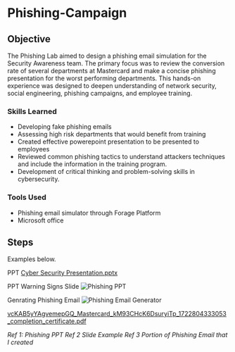# Phishing-Campaign

## Objective


The Phishing Lab  aimed to design a phishing email simulation for the Security Awareness team. The primary focus was to review the conversion rate of several departments at Mastercard and make a concise phishing presentation for the worst performing departments. This hands-on experience was designed to deepen understanding of network security, social engineering, phishing campaigns, and employee training.

### Skills Learned

- Developing fake phishing emails 
- Assessing high risk departments that would benefit from training 
- Created effective powerepoint presentation to be presented to employees 
- Reviewed common phishing tactics to understand attackers techniques and include the information in the training program. 
- Development of critical thinking and problem-solving skills in cybersecurity.

### Tools Used

- Phishing email simulator through Forage Platform 
- Microsoft office 


## Steps

Examples below.

PPT [Cyber Security Presentation.pptx](https://github.com/user-attachments/files/16630334/Cyber.Security.Presentation.pptx)

PPT Warning Signs Slide ![Phishing PPT](https://github.com/user-attachments/assets/68625673-60a4-4372-a463-b29cac052fa2)

Genrating Phishing Email ![Phishing Email Generator](https://github.com/user-attachments/assets/f345d35a-64f8-4a1b-b246-9b23e766a5a1)


[vcKAB5yYAgvemepGQ_Mastercard_kM93CHcK6DsuryiTp_1722804333053_completion_certificate.pdf](https://github.com/user-attachments/files/16630705/vcKAB5yYAgvemepGQ_Mastercard_kM93CHcK6DsuryiTp_1722804333053_completion_certificate.pdf)

*Ref 1: Phishing PPT* *Ref 2 Slide Example* *Ref 3 Portion of Phishing Email that I created* 
